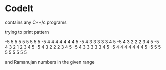 # CodeIt
contains any C++/c programs

trying to print pattern

-5 5 5 5 5 5 5 5 5
-5 4 4 4 4 4 4 4 5
-5 4 3 3 3 3 3 4 5
-5 4 3 2 2 2 3 4 5
-5 4 3 2 1 2 3 4 5
-5 4 3 2 2 2 3 4 5
-5 4 3 3 3 3 3 4 5
-5 4 4 4 4 4 4 4 5
-5 5 5 5 5 5 5 5 5

and Ramanujan numbers in the given range

